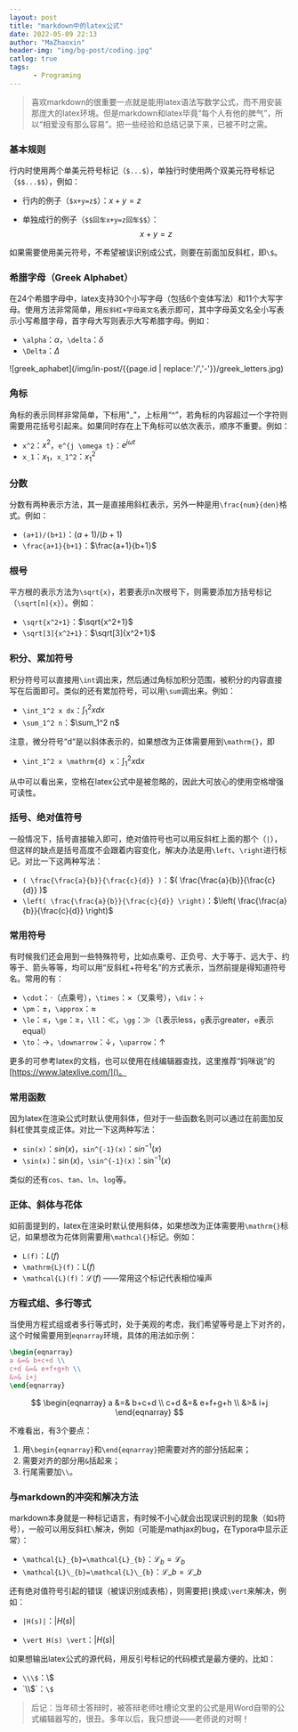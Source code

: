 ```yaml
---
layout: post
title: "markdown中的latex公式"
date: 2022-05-09 22:13
author: "MaZhaoxin"
header-img: "img/bg-post/coding.jpg"
catlog: true
tags:
      - Programing
---
```


> 喜欢markdown的很重要一点就是能用latex语法写数学公式，而不用安装那庞大的latex环境。但是markdown和latex毕竟“每个人有他的脾气”，所以“相爱没有那么容易”。把一些经验和总结记录下来，已被不时之需。

### 基本规则

行内时使用两个单美元符号标记（`$...$`），单独行时使用两个双美元符号标记（`$$...$$`），例如：

- 行内的例子（`$x+y=z$`）：$x+y=z$ 

- 单独成行的例子（`$$回车x+y=z回车$$`）：
  $$
  x+y=z
  $$

如果需要使用美元符号，不希望被误识别成公式，则要在前面加反斜杠，即`\$`。

### 希腊字母（Greek Alphabet）

在24个希腊字母中，latex支持30个小写字母（包括6个变体写法）和11个大写字母。使用方法非常简单，用`反斜杠+字母英文名`表示即可，其中字母英文名全小写表示小写希腊字母，首字母大写则表示大写希腊字母。例如：

- `\alpha`：$\alpha$，`\delta`：$\delta$
- `\Delta`：$\Delta$

![greek_aphabet](/img/in-post/{{page.id | replace:'/','-'}}/greek_letters.jpg)

### 角标

角标的表示同样非常简单，下标用"_"，上标用“^”，若角标的内容超过一个字符则需要用花括号引起来。如果同时存在上下角标可以依次表示，顺序不重要。例如：

- `x^2`：$x^2$，`e^{j \omega t}`：$e^{j\omega t}$
- `x_1`：$x_1$，`x_1^2`：$x_1^2$

### 分数

分数有两种表示方法，其一是直接用斜杠表示，另外一种是用`\frac{num}{den}`格式。例如：

- `(a+1)/(b+1)`：$(a+1)/(b+1)$
- `\frac{a+1}{b+1}`：$\frac{a+1}{b+1}$

### 根号

平方根的表示方法为`\sqrt{x}`，若要表示n次根号下，则需要添加方括号标记（`\sqrt[n]{x}`）。例如：

- `\sqrt{x^2+1}`：$\sqrt{x^2+1}$
- `\sqrt[3]{x^2+1}`：$\sqrt[3]{x^2+1}$

### 积分、累加符号

积分符号可以直接用`\int`调出来，然后通过角标加积分范围，被积分的内容直接写在后面即可。类似的还有累加符号，可以用`\sum`调出来。例如：

- `\int_1^2 x dx`：$\int_1^2 x dx$
- `\sum_1^2 n`：$\sum_1^2 n$

注意，微分符号“d“是以斜体表示的，如果想改为正体需要用到`\mathrm{}`，即

- `\int_1^2 x \mathrm{d} x`：$\int_1^2 x \mathrm{d} x$

从中可以看出来，空格在latex公式中是被忽略的，因此大可放心的使用空格增强可读性。

### 括号、绝对值符号

一般情况下，括号直接输入即可，绝对值符号也可以用反斜杠上面的那个（`|`），但这样的缺点是括号高度不会跟着内容变化，解决办法是用`\left`、`\right`进行标记。对比一下这两种写法：

- `( \frac{\frac{a}{b}}{\frac{c}{d}} )`：$( \frac{\frac{a}{b}}{\frac{c}{d}} )$
- `\left( \frac{\frac{a}{b}}{\frac{c}{d}} \right)`：$\left( \frac{\frac{a}{b}}{\frac{c}{d}} \right)$

### 常用符号

有时候我们还会用到一些特殊符号，比如点乘号、正负号、大于等于、远大于、约等于、箭头等等，均可以用“反斜杠+符号名”的方式表示，当然前提是得知道符号名。常用的有：

- `\cdot`：$\cdot$（点乘号），`\times`：$\times$（叉乘号），`\div`：$\div$
- `\pm`：$\pm$，`\approx`：$\approx$
- `\le`：$\le$，`\ge`：$\ge$，`\ll`：$\ll$，`\gg`：$\gg$（`l`表示less，`g`表示greater，`e`表示equal）
- `\to`：$\to$，`\downarrow`：$\downarrow$，`\uparrow`：$\uparrow$

更多的可参考latex的文档，也可以使用在线编辑器查找，这里推荐“妈咪说”的[https://www.latexlive.com/]()。

### 常用函数

因为latex在渲染公式时默认使用斜体，但对于一些函数名则可以通过在前面加反斜杠使其变成正体。对比一下这两种写法：

- `sin(x)`：$sin(x)$，`sin^{-1}(x)`：$sin^{-1}(x)$
- `\sin(x)`：$\sin(x)$，`\sin^{-1}(x)`：$\sin^{-1}(x)$

类似的还有`cos`、`tan`、`ln`、`log`等。

### 正体、斜体与花体

如前面提到的，latex在渲染时默认使用斜体，如果想改为正体需要用`\mathrm{}`标记，如果想改为花体则需要用`\mathcal{}`标记。例如：

- `L(f)`：$L(f)$
- `\mathrm{L}(f)`：$\mathrm{L}(f)$
- `\mathcal{L}(f)`：$\mathcal{L}(f)$ ——常用这个标记代表相位噪声

### 方程式组、多行等式

当使用方程式组或者多行等式时，处于美观的考虑，我们希望等号是上下对齐的，这个时候需要用到`eqnarray`环境，具体的用法如示例：

```latex
\begin{eqnarray}
a &=& b+c+d \\
c+d &=& e+f+g+h \\
&>& i+j
\end{eqnarray}
```

$$
\begin{eqnarray}
a &=& b+c+d \\
c+d &=& e+f+g+h \\
&>& i+j
\end{eqnarray}
$$

不难看出，有3个要点：

1. 用`\begin{eqnarray}`和`\end{eqnarray}`把需要对齐的部分括起来；
2. 需要对齐的部分用`&`括起来；
3. 行尾需要加`\\`。

### 与markdown的冲突和解决方法

markdown本身就是一种标记语言，有时候不小心就会出现误识别的现象（如`$`符号），一般可以用反斜杠`\`解决，例如（可能是mathjax的bug，在Typora中显示正常）：

- `\mathcal{L}_{b}=\mathcal{L}_{b}`：$\mathcal{L}_{b}=\mathcal{L}_{b}$
- `\mathcal{L}\_{b}=\mathcal{L}\_{b}`：$\mathcal{L}\_{b}=\mathcal{L}\_{b}$

还有绝对值符号引起的错误（被误识别成表格），则需要把`|`换成`\vert`来解决，例如：

- `|H(s)|`：$|H(s)|$

- `\vert H(s) \vert`：$\vert H(s) \vert$

如果想输出latex公式的源代码，用反引号标记的代码模式是最方便的，比如：

- `\\\$`：\\\$
- \`\\\\$\`：`\$`

> 后记：当年硕士答辩时，被答辩老师吐槽论文里的公式是用Word自带的公式编辑器写的，很丑。多年以后，我只想说——老师说的对啊！